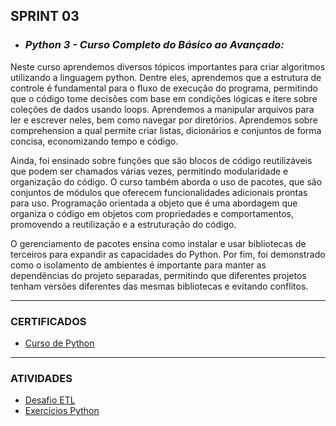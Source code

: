 ## SPRINT 03

* ### *Python 3 - Curso Completo do Básico ao Avançado:*

Neste curso aprendemos diversos tópicos importantes para criar algoritmos utilizando a linguagem python. Dentre eles, aprendemos que a estrutura de controle é fundamental para o fluxo de execução do programa, permitindo que o código tome decisões com base em condições lógicas e itere sobre coleções de dados usando loops. Aprendemos a manipular arquivos para ler e escrever neles, bem como navegar por diretórios. Aprendemos sobre comprehension a qual permite criar listas, dicionários e conjuntos de forma concisa, economizando tempo e código. 

Ainda, foi ensinado sobre funções que são blocos de código reutilizáveis que podem ser chamados várias vezes, permitindo modularidade e organização do código. O curso também aborda o uso de pacotes, que são conjuntos de módulos que oferecem funcionalidades adicionais prontas para uso. Programação orientada a objeto que é uma abordagem que organiza o código em objetos com propriedades e comportamentos, promovendo a reutilização e a estruturação do código. 

O gerenciamento de pacotes ensina como instalar e usar bibliotecas de terceiros para expandir as capacidades do Python. Por fim, foi demonstrado como o isolamento de ambientes é importante para manter as dependências do projeto separadas, permitindo que diferentes projetos tenham versões diferentes das mesmas bibliotecas e evitando conflitos.
___

### CERTIFICADOS

* [Curso de Python](certificados/certificado-curso-python.jpg)
___

### ATIVIDADES

* [Desafio ETL](desafio-etl/)
* [Exercícios Python](exercicios-python/)